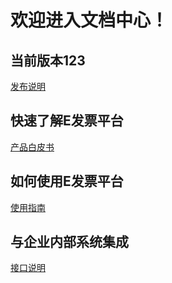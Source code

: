 # 欢迎进入文档中心！



## 当前版本123

[发布说明](#发布说明)



## 快速了解E发票平台

[产品白皮书](#产品白皮书)



## 如何使用E发票平台

[使用指南](#使用指南)



## 与企业内部系统集成

[接口说明](#接口说明)




